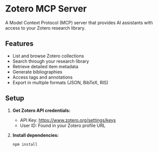 # Zotero MCP Server

A Model Context Protocol (MCP) server that provides AI assistants with access to your Zotero research library.

## Features

- List and browse Zotero collections
- Search through your research library
- Retrieve detailed item metadata
- Generate bibliographies
- Access tags and annotations
- Export in multiple formats (JSON, BibTeX, RIS)

## Setup

1. **Get Zotero API credentials:**
   - API Key: https://www.zotero.org/settings/keys
   - User ID: Found in your Zotero profile URL

2. **Install dependencies:**
   ```bash
   npm install
